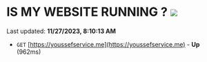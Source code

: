 # IS MY WEBSITE RUNNING ? [![](https://img.shields.io/static/v1?label=Sponsor&message=%E2%9D%A4&logo=GitHub&color=%23fe8e86)](https://github.com/sponsors/<username>)

Last updated: **11/27/2023, 8:10:13 AM**

- `GET` [https://youssefservice.me](https://youssefservice.me) - **Up** (962ms)
